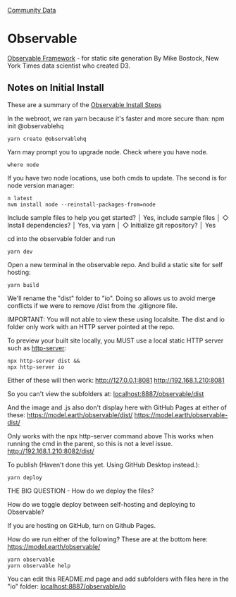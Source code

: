 [Community Data](/community-data/) 

# Observable

[Observable Framework](https://observablehq.com/framework/) - for static site generation
By Mike Bostock, New York Times data scientist who created D3.


## Notes on Initial Install

<!--You won't need to re-run the install steps on the current repo.-->
These are a summary of the [Observable Install Steps](
https://observablehq.com/framework/getting-started#3.-publish)

In the webroot, we ran yarn because it's faster and more secure than: npm init @observablehq

	yarn create @observablehq

Yarn may prompt you to upgrade node. Check where you have node.

	where node

If you have two node locations, use both cmds to update. The second is for node version manager:

	n latest
	nvm install node --reinstall-packages-from=node


Include sample files to help you get started?
│  Yes, include sample files
│
◇  Install dependencies?
│  Yes, via yarn
│
◇  Initialize git repository?
│  Yes

cd into the observable folder and run

	yarn dev

Open a new terminal in the observable repo.
And build a static site for self hosting:

	yarn build

We'll rename the "dist" folder to "io".
Doing so allows us to avoid merge conflicts if we were to remove /dist from the .gitignore file.

IMPORTANT:
You will not able to view these using localsite.
The dist and io folder only work with an HTTP server pointed at the repo.

To preview your built site locally, 
you MUST use a local static HTTP server such as [http-server](https://github.com/http-party/http-server):

	npx http-server dist &&
	npx http-server io

Either of these will then work:
http://127.0.0.1:8081
http://192.168.1.210:8081

So you can't view the subfolders at:
[localhost:8887/observable/dist](http://localhost:8887/observable/dist/)

And the image and .js also don't display here with GitHub Pages at either of these:
https://model.earth/observable/dist/
https://model.earth/observable-dist/


Only works with the npx http-server command above
This works when running the cmd in the parent, so this is not a level issue.
http://192.168.1.210:8082/dist/


To publish (Haven't done this yet. Using GitHub Desktop instead.):

	yarn deploy

THE BIG QUESTION - How do we deploy the files?

How do we toggle deploy between self-hosting and deploying to Observable?

If you are hosting on GitHub, turn on Github Pages.

How do we run either of the following?
These are at the bottom here: https://model.earth/observable/

	yarn observable
	yarn observable help


You can edit this README.md page and add subfolders with files here in the "io" folder:
[localhost:8887/observable/io](http://localhost:8887/observable/io/)


